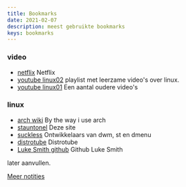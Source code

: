 ```yaml
---
title: Bookmarks
date: 2021-02-07
description: meest gebruikte bookmarks
keys: bookmarks
---
```


### video
- [netflix](https://www.netflix.com/nl/login) Netflix
- [youtube linux02](https://bit.ly/3ruXm6r) playlist met leerzame video's over linux.
- [youtube linux01](https://bit.ly/3oYh3SL) Een aantal oudere video's

### linux

- [arch wiki](https://wiki.archlinux.org) By the way i use arch
- [stauntonel](https://stauntonel.nl) Deze site
- [suckless](https://suckless.org) Ontwikkelaars van dwm, st en dmenu
- [distrotube](https://www.distrotube.com/) Distrotube
- [Luke Smith github](https://github.com/LukeSmithxyz) Github Luke Smith

later aanvullen.

[Meer notities](/notes)
